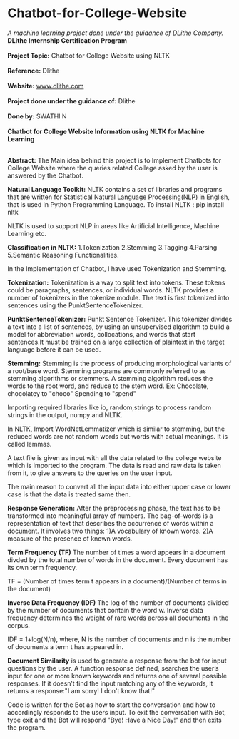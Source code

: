 # Chatbot-for-College-Website
<i>A machine learning project done under the guidance of DLithe Company.</i>
<br><b>DLithe Internship Certification Program</b></br>
<br><b>Project Topic:</b> Chatbot for College Website using NLTK</br> 
<br><b>Reference:</b> Dlithe</br>
<br><b>Website:</b> www.dlithe.com</br>
<br><b>Project done under the guidance of:</b> Dlithe</br>
<br><b>Done by:</b> SWATHI N </br>
<br><b>Chatbot for College Website Information using NLTK for Machine Learning</b></br>
<br><p>

<b>Abstract:</b>
The Main idea behind this project is to Implement Chatbots for College Website where 
the queries related College asked by the user is answered by the Chatbot.<br>

<b>Natural Language Toolkit:</b>
NLTK contains a set of libraries and programs that are written for Statistical Natural Language Processing(NLP)
in English, that is used in Python Programming Language.
To install NLTK : pip install nltk<br>

NLTK is used to support NLP in areas like Artificial Intelligence, Machine Learning etc.

<b>Classification in NLTK:</b>
1.Tokenization
2.Stemming
3.Tagging
4.Parsing
5.Semantic Reasoning Functionalities.<br>

In the Implementation of Chatbot, I have used Tokenization and Stemming.

<b>Tokenization:</b>
Tokenization is a way to split text into tokens. These tokens could be paragraphs, sentences, or individual words.
NLTK provides a number of tokenizers in the tokenize module.
The text is first tokenized into sentences using the PunktSentenceTokenizer.<br>

<b>PunktSentenceTokenizer:</b>
Punkt Sentence Tokenizer. This tokenizer divides a text into a list of sentences, by using an unsupervised algorithm to build a model for abbreviation words, collocations, 
and words that start sentences.It must be trained on a large collection of plaintext in the target language before it can be used.<br>

<b>Stemming:</b>
Stemming is the process of producing morphological variants of a root/base word. Stemming programs are commonly referred to as stemming algorithms or stemmers.
A stemming algorithm reduces the words to the root word, and reduce to the stem word.
Ex: Chocolate, chocolatey to "choco"
    Spending to "spend"<br>

Importing required libraries like io, random,strings to process random strings in the output, numpy and NLTK.

In NLTK, Import WordNetLemmatizer which is similar to stemming, but the reduced words are not random words but words with actual meanings. It is called lemmas.

A text file is given as input with all the data related to the college website which is imported to the program.
The data is read and raw data is taken from it, to give answers to the queries on the user input.

The main reason to convert all the input data into either upper case or lower case is that the data is treated same then.

<b>Response Generation:</b>
After the preprocessing phase, the text has to be transformed into meaningful array of numbers. 
The bag-of-words is a representation of text that describes the occurrence of words within a document.
It involves two things:
1)A vocabulary of known words.
2)A measure of the presence of known words.<br>

<b>Term Frequency (TF)</b>
The number of times a word appears in a document divded by the total number of words in the document. Every document has its own term frequency.

TF = (Number of times term t appears in a document)/(Number of terms in the document)<br>

<b>Inverse Data Frequency (IDF)</b>
The log of the number of documents divided by the number of documents that contain the word w.
Inverse data frequency determines the weight of rare words across all documents in the corpus.

IDF = 1+log(N/n), where, N is the number of documents and n is the number of documents a term t has appeared in.

<b>Document Similarity</b> is used to generate a response from the bot for input questions by the user. 
A function response defined, searches the user’s input for one or more known keywords and returns one of several possible responses. 
If it doesn’t find the input matching any of the keywords, it returns a response:"I am sorry! I don't know that!"

Code is written for the Bot as how to start the conversation and how to accordingly responds to the users input.
To exit the conversation with Bot, type exit and the Bot will respond "Bye! Have a Nice Day!" and then exits the program.</p>






